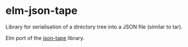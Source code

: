 elm-json-tape
=============

Library for serialisation of a directory tree into a JSON file (similar to tar).

Elm port of the [json-tape](https://github.com/jtojnar/json-tape) library.

